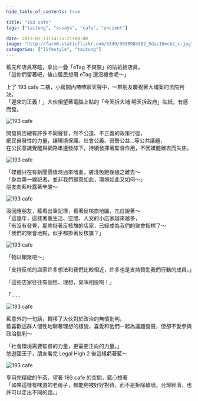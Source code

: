 ```yaml
---
hide_table_of_contents: true

title: "193 cafe"
tags: ["taitung", "essays", "cafe", "ancient"]

date: 2013-01-11T14:35:21+08:00
image: "http://farm6.staticflickr.com/5349/9658984582_5dac18ecb2_c.jpg"
categories: ["lifestyle", "taitung"]
---
```


藍先和店員寒暄，拿出一疊「eTag 不爽裝」的貼紙給店員，  
「這你們留著吧，後山居民想用 eTag 還沒機會呢～」

上了 193 cafe 二樓，小房間內喳喳聊天聲中，一群朋友慶祝著大埔案的法院判決。  
「遲來的正義！」大伙相望著電腦上貼的「今天拆大埔 明天拆政府」貼紙，有感而發。

![193 cafe](http://farm4.staticflickr.com/3798/9655754343_1228855301_c.jpg)

開發與否總有許多不同聲音，然不公道、不正義的政策行徑，  
網民自發性的力量，讓環境保護、社會公義、弱勢公益...等公共議題，  
在公民意識覺醒與網路串連發酵下，持續發揮著監督作用，不因媒體離去而失焦。

![193 cafe](http://farm4.staticflickr.com/3803/9655752513_8c1b32c439_c.jpg)

「媒體只在有新聞價值時過來嗜血，膚淺吸飽後隨之離去～  
「身為第一線記者，並非我們願意如此，環境如此又如何～」  
朋友向藍吐露著辛酸～

![193 cafe](http://farm6.staticflickr.com/5478/9658986838_ab5c55fa73_c.jpg)

沒回應朋友，藍看出筆記簿，看著反核旗地圖，兀自說著～  
「這幾年，這樣著重生活、空間、人文的小店家越來越多，  
「有沒有發覺，那些掛著反核旗的店家，已經成為我們的聚會指標了～  
「我們的聚會地點，似乎都掛著反核旗？」  

![193 cafe](http://farm4.staticflickr.com/3727/9655753043_b98024aae9_c.jpg)

「物以類聚吧～」

「支持反核的店家許多想法和我們比較相近，許多也是支持贊助我們行動的成員。」

「這些店家往往有個性、理想，臭味相投啊！」

「......

![193 cafe](http://farm4.staticflickr.com/3811/9655749235_fc97188926_c.jpg)

藍意外的一句話，轉移了大伙對於政治的無情批判，  
藍喜歡這群人個性地聊著理想的樣貌，喜愛和他們一起為議題發聲，但卻不愛參與政治批判～

「社會環境需要監督的力量，更需要正向的力量。」  
悠遊國王子，朋友看完 Legal High 2 後這樣虧著藍～

![193 cafe](http://farm8.staticflickr.com/7290/9658978628_973902c0e3_c.jpg)

享用完精緻的午茶，望著 193 cafe 的空間，藍心想著  
「如果這樣有味道的老房子，都能夠被好好對待，而不是拆除破壞。台灣經濟，也許可以走出不同的路。」
